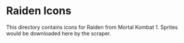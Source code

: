 # Raiden Icons

This directory contains icons for Raiden from Mortal Kombat 1.
Sprites would be downloaded here by the scraper.
